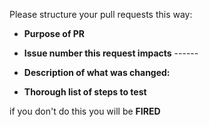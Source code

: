 Please structure your pull requests this way:

- **Purpose of PR**




- **Issue number this request impacts** ------



- **Description of what was changed:**




- **Thorough list of steps to test**




if you don't do this you will be
**FIRED**